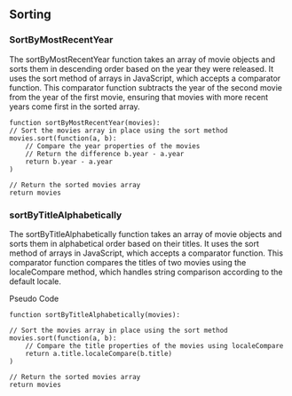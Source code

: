## Sorting

### SortByMostRecentYear

The sortByMostRecentYear function takes an array of movie objects and sorts them in descending order based on the year they were released. It uses the sort method of arrays in JavaScript, which accepts a comparator function. This comparator function subtracts the year of the second movie from the year of the first movie, ensuring that movies with more recent years come first in the sorted array.

    function sortByMostRecentYear(movies):
    // Sort the movies array in place using the sort method
    movies.sort(function(a, b):
        // Compare the year properties of the movies
        // Return the difference b.year - a.year
        return b.year - a.year
    )

    // Return the sorted movies array
    return movies

### sortByTitleAlphabetically

The sortByTitleAlphabetically function takes an array of movie objects and sorts them in alphabetical order based on their titles. It uses the sort method of arrays in JavaScript, which accepts a comparator function. This comparator function compares the titles of two movies using the localeCompare method, which handles string comparison according to the default locale.

Pseudo Code

    function sortByTitleAlphabetically(movies):

    // Sort the movies array in place using the sort method
    movies.sort(function(a, b):
        // Compare the title properties of the movies using localeCompare
        return a.title.localeCompare(b.title)
    )

    // Return the sorted movies array
    return movies
